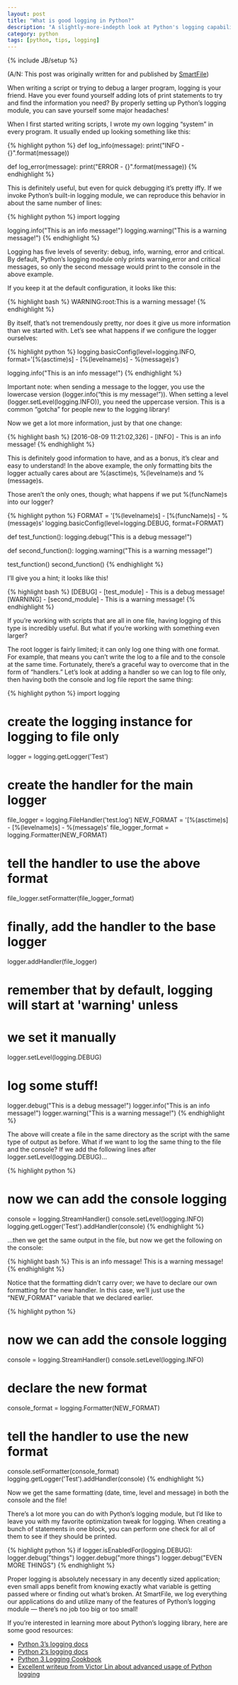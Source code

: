 ```yaml
---
layout: post
title: "What is good logging in Python?"
description: "A slightly-more-indepth look at Python's logging capabilities"
category: python
tags: [python, tips, logging]
---
```

{% include JB/setup %}

(A/N: This post was originally written for and published by <a href="https://smartfile.com">SmartFile</a>)

When writing a script or trying to debug a larger program, logging is your
friend. Have you ever found yourself adding lots of print statements to try
and find the information you need? By properly setting up Python’s logging
module, you can save yourself some major headaches!

When I first started writing scripts, I wrote my own logging “system” in every
program. It usually ended up looking something like this:

{% highlight python %}
def log_info(message):
    print("INFO - {}".format(message))

def log_error(message):
    print("ERROR - {}".format(message))
{% endhighlight %}

This is definitely useful, but even for quick debugging it’s pretty iffy. If we invoke Python’s built-in logging module, we can reproduce this behavior in about the same number of lines:

{% highlight python %}
import logging

logging.info("This is an info message!")
logging.warning("This is a warning message!")
{% endhighlight %}

Logging has five levels of severity: debug, info, warning, error and critical.
By default, Python’s logging module only prints warning,error and critical
messages, so only the second message would print to the console in the above
example.

If you keep it at the default configuration, it looks like this:

{% highlight bash %}
WARNING:root:This is a warning message!
{% endhighlight %}

By itself, that’s not tremendously pretty, nor does it give us more information than we started with. Let’s see what happens if we configure the logger ourselves:

{% highlight python %}
logging.basicConfig(level=logging.INFO,
                    format='[%(asctime)s] - [%(levelname)s] - %(message)s')

logging.info("This is an info message!")
{% endhighlight %}

Important note: when sending a message to the logger, you use the lowercase
version (logger.info(“this is my message!”)). When setting a level
(logger.setLevel(logging.INFO)), you need the uppercase version. This is a
common “gotcha” for people new to the logging library!

Now we get a lot more information, just by that one change:

{% highlight bash %}
[2016-08-09 11:21:02,326] - [INFO] - This is an info message!
{% endhighlight %}

This is definitely good information to have, and as a bonus, it’s clear and easy
to understand! In the above example, the only formatting bits the logger actually
cares about are %(asctime)s, %(levelname)s and %(message)s.

Those aren’t the only ones, though; what happens if we put %(funcName)s into our
logger?

{% highlight python %}
FORMAT = '[%(levelname)s] - [%(funcName)s] - %(message)s'
logging.basicConfig(level=logging.DEBUG, format=FORMAT)

def test_function():
    logging.debug("This is a debug message!")

def second_function():
    logging.warning("This is a warning message!")

test_function()
second_function()
{% endhighlight %}

I’ll give you a hint; it looks like this!

{% highlight bash %}
[DEBUG] - [test_module] - This is a debug message!
[WARNING] - [second_module] - This is a warning message!
{% endhighlight %}

If you’re working with scripts that are all in one file, having logging of this
type is incredibly useful. But what if you’re working with something even larger?

The root logger is fairly limited; it can only log one thing with one format.
For example, that means you can’t write the log to a file and to the console at
the same time. Fortunately, there’s a graceful way to overcome that in the form
of “handlers.” Let’s look at adding a handler so we can log to file only, then
having both the console and log file report the same thing:

{% highlight python %}
import logging

# create the logging instance for logging to file only
logger = logging.getLogger('Test')

# create the handler for the main logger
file_logger = logging.FileHandler('test.log')
NEW_FORMAT = '[%(asctime)s] - [%(levelname)s] - %(message)s'
file_logger_format = logging.Formatter(NEW_FORMAT)

# tell the handler to use the above format
file_logger.setFormatter(file_logger_format)

# finally, add the handler to the base logger
logger.addHandler(file_logger)

# remember that by default, logging will start at 'warning' unless
# we set it manually
logger.setLevel(logging.DEBUG)

# log some stuff!
logger.debug("This is a debug message!")
logger.info("This is an info message!")
logger.warning("This is a warning message!")
{% endhighlight %}

The above will create a file in the same directory as the script with the same
type of output as before. What if we want to log the same thing to the file and
the console? If we add the following lines after logger.setLevel(logging.DEBUG)…

{% highlight python %}
# now we can add the console logging
console = logging.StreamHandler()
console.setLevel(logging.INFO)
logging.getLogger('Test').addHandler(console)
{% endhighlight %}

…then we get the same output in the file, but now we get the following on the console:

{% highlight bash %}
This is an info message!
This is a warning message!
{% endhighlight %}

Notice that the formatting didn’t carry over; we have to declare our own
formatting for the new handler. In this case, we’ll just use the “NEW_FORMAT”
variable that we declared earlier.

{% highlight python %}
# now we can add the console logging
console = logging.StreamHandler()
console.setLevel(logging.INFO)
# declare the new format
console_format = logging.Formatter(NEW_FORMAT)
# tell the handler to use the new format
console.setFormatter(console_format)
logging.getLogger('Test').addHandler(console)
{% endhighlight %}

Now we get the same formatting (date, time, level and message) in both the console and the file!

There’s a lot more you can do with Python’s logging module, but I’d like to
leave you with my favorite optimization tweak for logging. When creating a
bunch of statements in one block, you can perform one check for all of them
to see if they should be printed.

{% highlight python %}
if logger.isEnabledFor(logging.DEBUG):
    logger.debug("things")
    logger.debug("more things")
    logger.debug("EVEN MORE THINGS")
{% endhighlight %}

Proper logging is absolutely necessary in any decently sized application; even
small apps benefit from knowing exactly what variable is getting passed where or
finding out what’s broken. At SmartFile, we log everything our applications do
and utilize many of the features of Python’s logging module — there’s no job too
big or too small!

If you’re interested in learning more about Python’s logging library, here are
some good resources:

* <a href="https://docs.python.org/3/howto/logging.html">
  Python 3’s logging docs</a>
* <a href="https://docs.python.org/2/howto/logging.html">
  Python 2’s logging docs</a>
* <a href="https://docs.python.org/3/howto/logging-cookbook.html">
  Python 3 Logging Cookbook</a>
* <a href="http://victorlin-blog.logdown.com/posts/2012/08/26/good-logging-practice-in-python">
  Excellent writeup from Victor Lin about advanced usage of Python logging</a>
